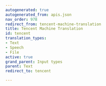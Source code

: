 ```yaml
---
autogenerated: true
autogenerated_from: apis.json
nav_order: 978
redirect_from: tencent-machine-translation
title: Tencent Machine Translation
id: tencent
translation_types:
- Text
- Speech
- File
active: true
grand_parent: Input types
parent: Text
redirect_to: tencent

---
```


